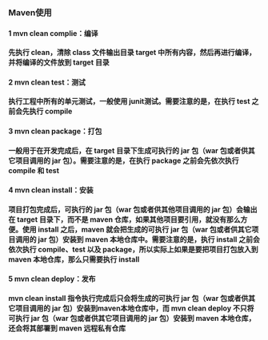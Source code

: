 ### Maven使用

#### 1 mvn clean complie：编译

**先执行 clean，清除 class 文件输出目录 target 中所有内容，然后再进行编译，并将编译的文件放到 target 目录**

#### 2 mvn clean test：测试

**执行工程中所有的单元测试，一般使用 junit测试。需要注意的是，在执行 test 之前会先执行 compile**

#### 3 mvn clean package：打包

**一般用于在开发完成后，在 target 目录下生成可执行的 jar 包（war 包或者供其它项目调用的 jar 包）。需要注意的是，在执行 package 之前会先依次执行 compile 和 test**

#### 4 mvn clean install：安装

**项目打包完成后，可执行的 jar 包（war 包或者供其他项目调用的 jar 包）会输出在 target 目录下，而不是 maven 仓库，如果其他项目要引用，就没有那么方便。使用 install 之后，maven 就会把生成的可执行 jar 包（war 包或者供其它项目调用的 jar 包）安装到 maven 本地仓库中。需要注意的是，执行 install 之前会依次执行 compile、test 以及 package，所以实际上如果是要把项目打包放入到 maven 本地仓库，那么只需要执行 install**

#### 5 mvn clean deploy：发布

**mvn clean install 指令执行完成后只会将生成的可执行 jar 包（war 包或者供其它项目调用的 jar 包）安装到maven本地仓库中，而 mvn clean deploy 不只将可执行 jar 包（war 包或者供其它项目调用的 jar 包）安装到 maven 本地仓库，还会将其部署到 maven 远程私有仓库**

